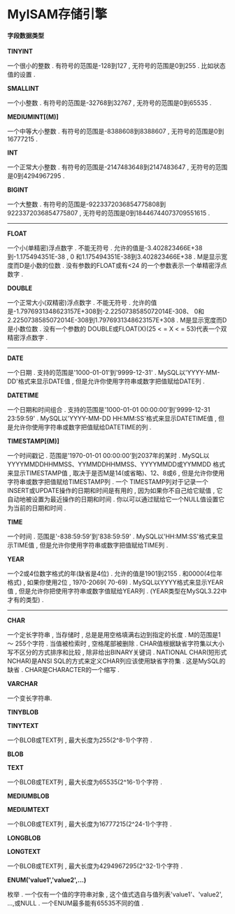 # MyISAM存储引擎

#### 字段数据类型

**TINYINT**

一个很小的整数 . 有符号的范围是-128到127 , 无符号的范围是0到255 . 比如状态值的设置 .

**SMALLINT**

一个小整数 . 有符号的范围是-32768到32767 , 无符号的范围是0到65535 .

**MEDIUMINT\[\(M\)\]**

一个中等大小整数 . 有符号的范围是-8388608到8388607 , 无符号的范围是0到16777215 .

**INT**

一个正常大小整数 . 有符号的范围是-2147483648到2147483647 , 无符号的范围是0到4294967295 .

**BIGINT**

一个大整数 . 有符号的范围是-9223372036854775808到9223372036854775807 , 无符号的范围是0到18446744073709551615 .

---

**FLOAT**

一个小\(单精密\)浮点数字 . 不能无符号 . 允许的值是-3.402823466E+38到-1.175494351E-38 , 0 和1.175494351E-38到3.402823466E+38 . M是显示宽度而D是小数的位数 . 没有参数的FLOAT或有&lt;24 的一个参数表示一个单精密浮点数字 .

**DOUBLE**

一个正常大小\(双精密\)浮点数字 . 不能无符号 . 允许的值是-1.7976931348623157E+308到-2.2250738585072014E-308、 0和2.2250738585072014E-308到1.7976931348623157E+308 . M是显示宽度而D是小数位数 . 没有一个参数的 DOUBLE或FLOAT\(X\)\(25 &lt; = X &lt; = 53\)代表一个双精密浮点数字 .

---

**DATE**

一个日期 . 支持的范围是'1000-01-01'到'9999-12-31' . MySQL以'YYYY-MM-DD'格式来显示DATE值 , 但是允许你使用字符串或数字把值赋给DATE列 .

**DATETIME**

一个日期和时间组合 . 支持的范围是'1000-01-01 00:00:00'到'9999-12-31 23:59:59' . MySQL以'YYYY-MM-DD HH:MM:SS'格式来显示DATETIME值 , 但是允许你使用字符串或数字把值赋给DATETIME的列 .

**TIMESTAMP\[\(M\)\]**

一个时间戳记 . 范围是'1970-01-01 00:00:00'到2037年的某时 . MySQL以YYYYMMDDHHMMSS、YYMMDDHHMMSS、YYYYMMDD或YYMMDD 格式来显示TIMESTAMP值 , 取决于是否M是14\(或省略\)、12、8或6 , 但是允许你使用字符串或数字把值赋给TIMESTAMP列 . 一个 TIMESTAMP列对于记录一个INSERT或UPDATE操作的日期和时间是有用的 , 因为如果你不自己给它赋值 , 它自动地被设置为最近操作的日期和时间 . 你以可以通过赋给它一个NULL值设置它为当前的日期和时间 .

**TIME**

一个时间 . 范围是'-838:59:59'到'838:59:59' . MySQL以'HH:MM:SS'格式来显示TIME值 , 但是允许你使用字符串或数字把值赋给TIME列 .

**YEAR**

一个2或4位数字格式的年\(缺省是4位\) . 允许的值是1901到2155 . 和0000\(4位年格式\) , 如果你使用2位 , 1970-2069\( 70-69\) . MySQL以YYYY格式来显示YEAR值 , 但是允许你把使用字符串或数字值赋给YEAR列 . \(YEAR类型在MySQL3.22中才有的类型\) .

---

**CHAR**

一个定长字符串 , 当存储时 , 总是是用空格填满右边到指定的长度 . M的范围是1 ～ 255个字符 . 当值被检索时 , 空格尾部被删除 . CHAR值根据缺省字符集以大小写不区分的方式排序和比较 , 除非给出BINARY关键词 . NATIONAL CHAR\(短形式NCHAR\)是ANSI SQL的方式来定义CHAR列应该使用缺省字符集 . 这是MySQL的缺省 . CHAR是CHARACTER的一个缩写 .

**VARCHAR**

一个变长字符串.

**TINYBLOB**

**TINYTEXT**

一个BLOB或TEXT列 , 最大长度为255\(2^8-1\)个字符 .

**BLOB**

**TEXT**

一个BLOB或TEXT列 , 最大长度为65535\(2^16-1\)个字符 .

**MEDIUMBLOB**

**MEDIUMTEXT**

一个BLOB或TEXT列 , 最大长度为16777215\(2^24-1\)个字符 . 

**LONGBLOB**

**LONGTEXT**

一个BLOB或TEXT列 , 最大长度为4294967295\(2^32-1\)个字符 . 

**ENUM\('value1','value2',...\)**

枚举 . 一个仅有一个值的字符串对象 , 这个值式选自与值列表'value1'、'value2', ...,或NULL . 一个ENUM最多能有65535不同的值 . 



